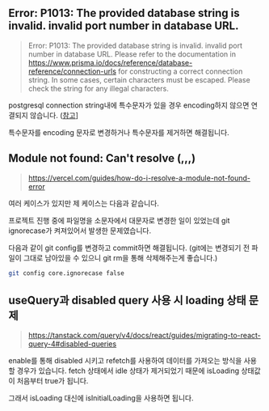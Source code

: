 ## Error: P1013: The provided database string is invalid. invalid port number in database URL.

> Error: P1013: The provided database string is invalid. invalid port number in database URL. Please refer to the documentation in https://www.prisma.io/docs/reference/database-reference/connection-urls for constructing a correct connection string. In some cases, certain characters must be escaped. Please check the string for any illegal characters.

postgresql connection string내에 특수문자가 있을 경우 encoding하지 않으면 연결되지 않습니다.
([참고](https://www.prisma.io/docs/reference/database-reference/connection-urls#special-characters)]

특수문자를 encoding 문자로 변경하거나 특수문자를 제거하면 해결됩니다.

## Module not found: Can't resolve (,,,)

> https://vercel.com/guides/how-do-i-resolve-a-module-not-found-error

여러 케이스가 있지만 제 케이스는 다음과 같습니다.

프로젝트 진행 중에 파일명을 소문자에서 대문자로 변경한 일이 있었는데 git ignorecase가 켜져있어서 발생한 문제였습니다.

다음과 같이 git config를 변경하고 commit하면 해결됩니다.
(git에는 변경되기 전 파일이 그대로 남아있을 수 있으니 git rm을 통해 삭제해주는게 좋습니다.)

```bash
git config core.ignorecase false
```

## useQuery과 disabled query 사용 시 loading 상태 문제

> https://tanstack.com/query/v4/docs/react/guides/migrating-to-react-query-4#disabled-queries

enable를 통해 disabled 시키고 refetch를 사용하여 데이터를 가져오는 방식을 사용할 경우가 있습니다.
fetch 상태에서 idle 상태가 제거되었기 때문에 isLoading 상태값이 처음부터 true가 됩니다.

그래서 isLoading 대신에 isInitialLoading을 사용하면 됩니다.
